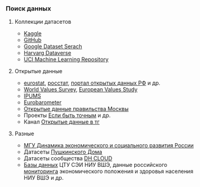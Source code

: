 ### Поиск данных

1. Коллекции датасетов
   * [Kaggle](https://www.kaggle.com/)
   * [GitHub](https://github.com/)
   * [Google Dataset Serach](https://datasetsearch.research.google.com/)
   * [Harvarg Dataverse](https://dataverse.harvard.edu/)
   * [UCI Machine Learning Repository](https://archive.ics.uci.edu/)

2. Открытые данные
   * [eurostat](https://ec.europa.eu/eurostat/data/database), [росстат](https://rosstat.gov.ru/folder/10705), [портал открытых данных РФ](https://data.gov.ru/) и др.
   * [World Values Survey](https://www.worldvaluessurvey.org/wvs.jsp), [European Values Study](https://europeanvaluesstudy.eu/)
   * [IPUMS](https://www.ipums.org/)
   * [Eurobarometer](https://europa.eu/eurobarometer/)
   * [Открытые данные правильства Москвы](https://data.mos.ru/opendata)
   * Проекты [Если быть точным](https://tochno.st/datasets) и др.
   * Канал [Открытые данные в тг](https://t.me/opendatarussiachat1)
  
3. Разные
   * [МГУ Динамика экономического и социального развития России](https://hist.msu.ru/Dynamics/)
   * Датасеты [Пушкинского Дома](http://pushkinskijdom.ru/)
   * Датасеты сообщества [DH CLOUD](https://dhcloud.org/category/datasety/)
   * [Базы данных](https://tes.hse.ru/databases) ЦТУ СЭИ НИУ ВШЭ, данные российского [мониторинга](https://www.hse.ru/rlms/spss) экономического положения и здоровья населения НИУ ВШЭ и др.

